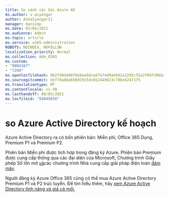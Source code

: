 ```yaml
---
title: So sánh các Gói Azure AD
ms.author: v-aiyengar
author: AshaIyengar21
manager: dansimp
ms.date: 03/04/2021
ms.audience: Admin
ms.topic: article
ms.service: o365-administration
ROBOTS: NOINDEX, NOFOLLOW
localization_priority: Normal
ms.collection: Adm_O365
ms.custom:
- "9004167"
- "7299"
ms.openlocfilehash: 9b2fd9d408fbb8ee9dced7e74d9ab9d2a1295c55a2f09fd96ba75eef153138d2
ms.sourcegitcommit: b5f7da89a650d2915dc652449623c78be6247175
ms.translationtype: MT
ms.contentlocale: vi-VN
ms.lasthandoff: 08/05/2021
ms.locfileid: "54045658"
---
```

# <a name="azure-active-directory-plans-comparison"></a>so Azure Active Directory kế hoạch

Azure Active Directory ra có bốn phiên bản: Miễn phí, Office 365 Dụng, Premium P1 và Premium P2.

Phiên bản Miễn phí được tích hợp trong đăng ký Azure. Phiên bản Premium được cung cấp thông qua các đại diện của Microsoft, Chương trình Giấy phép Số lớn mở [và](https://go.microsoft.com/fwlink/?linkid=2110873)các chương trình Nhà cung cấp giải pháp điện toán [đám mây](https://go.microsoft.com/fwlink/?LinkId=614968&clcid=0x409).

Người đăng ký Azure Office 365 cũng có thể mua Azure Active Directory Premium P1 và P2 trực tuyến. Để tìm hiểu thêm, hãy [xem Azure Active Directory tính năng và giá cả mới.](https://go.microsoft.com/fwlink/?linkid=2081447)
